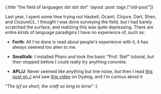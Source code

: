 {:title "the field of languages dot dot dot"
:layout :post
 :tags ["old-post"]}



Last year, I spent some time trying out Haskell, Ocaml, Clojure, Dart, Shen, and ClozureCL. I thought I was done surveying the field, but I had barely scratched the surface, and realizing this was quite depressing. There are entire _kinds_ of language paradigms I have no experience of, such as:



- **Forth**: All I've done is read about people's experience with it, it has always seemed too alien to me.

- **Smalltalk**: I installed Pharo and took the basic "Prof. Stef" tutorial, but then stopped before I could really try anything concrete.

- **APL/J**: Never seemed like anything but line noise, but then I read [this post on J](https://scottlocklin.wordpress.com/2012/09/18/a-look-at-the-j-language-the-fine-line-between-genius-and-insanity/) and saw [this video](https://www.youtube.com/watch?v=PlM9BXfu7UY) on Dyalog, and I'm curious about it



_"The lyf so short, the craft so long to lerne"_ :(


